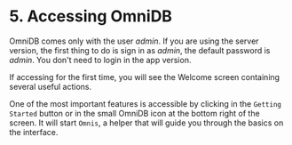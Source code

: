 # 5. Accessing OmniDB

OmniDB comes only with the user *admin*. If you are using the server version,
the first thing to do is sign in as *admin*, the default password is *admin*.
You don't need to login in the app version.

If accessing for the first time, you will see the Welcome screen containing several
useful actions.

One of the most important features is accessible by clicking in the `Getting Started`
button or in the small OmniDB icon at the bottom right of the screen. It will start
`Omnis`, a helper that will guide you through the basics on the interface.
